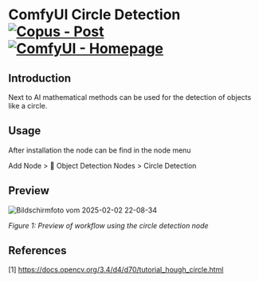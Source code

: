 # ComfyUI Circle Detection [![Copus - Post](https://img.shields.io/badge/Copus-Post-00aaee)](https://www.copus.io/work/93ba7f55a26845cd9666854a750a80f1) [![ComfyUI - Homepage](https://img.shields.io/badge/ComfyUI-Homepage-aa00ee)](https://github.com/comfyanonymous/ComfyUI)

## Introduction

Next to AI mathematical methods can be used for the detection of objects like a circle.

## Usage

After installation the node can be find in the node menu

  Add Node > 🧬 Object Detection Nodes > Circle Detection

## Preview

![Bildschirmfoto vom 2025-02-02 22-08-34](https://github.com/user-attachments/assets/60386026-9e15-4508-b6d9-dade02bb44d7)

*Figure 1: Preview of workflow using the circle detection node* 

## References

[1] https://docs.opencv.org/3.4/d4/d70/tutorial_hough_circle.html
